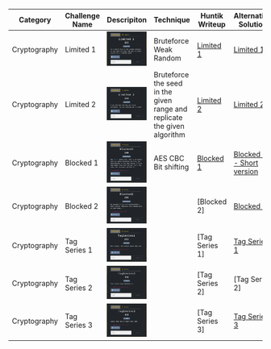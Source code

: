 
| Category    | Challenge Name   | Descripiton   | Technique    | Huntik Writeup   | Alternative Solution   |
| ----------- | ---------------  | ------------  | ------------ | ---------------- | ---------------------- |
| Cryptography      | Limited 1      | ![Description](./Cryptography/Limited%201/Limited%201.png)   | Bruteforce Weak Random         | [Limited 1](./Cryptography/Limited%201/Writeup.md)           | [Limited 1](https://blog.lightender.fr/writeups/wolv_ctf_2024#limited1)              |
| Cryptography   | Limited 2             | ![Description](./Cryptography/Limited%202/Limited%202.png)   | Bruteforce the seed in the given range and replicate the given algorithm       | [Limited 2](./Cryptography/Limited%202/Writeup.md)           | [Limited 2](https://blog.lightender.fr/writeups/wolv_ctf_2024#limited2)
| Cryptography   | Blocked 1             | ![Description](./Cryptography/Blocked%201/Blocked%201.png)   | AES CBC Bit shifting        | [Blocked 1](./Cryptography/Blocked%201/Writeup.md)           | [Blocked 1 - Short version](https://blog.lightender.fr/writeups/wolv_ctf_2024#blocked1)
| Cryptography   | Blocked 2             | ![Description](./Cryptography/Blocked%202/Blocked%202.png)   |        | [Blocked 2]           | [Blocked 2](https://blog.lightender.fr/writeups/wolv_ctf_2024#blocked2)
| Cryptography   | Tag Series 1          | ![Description](./Cryptography/Tag%20Series%201/Tag%20Series%201.png)   |        | [Tag Series 1]           | [Tag Series 1](https://blog.lightender.fr/writeups/wolv_ctf_2024#tagseries1)
| Cryptography   | Tag Series 2          | ![Description](./Cryptography/Tag%20Series%202/Tag%20Series%202.png)   |        | [Tag Series 2]           | [Tag Series 2]
| Cryptography   | Tag Series 3          | ![Description](./Cryptography/Tag%20Series%203/Tag%20Series%203.png)   |        | [Tag Series 3]           | [Tag Series 3](https://blog.lightender.fr/writeups/wolv_ctf_2024#tagseries3)

